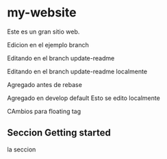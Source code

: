 # my-website

Este es un gran sitio web.

Edicion en el ejemplo branch

Editando en el branch update-readme

Editando en el branch update-readme localmente

Agregado antes de rebase




Agregado en develop default
Esto se edito localmente


CAmbios para floating tag

## Seccion Getting started

la seccion
